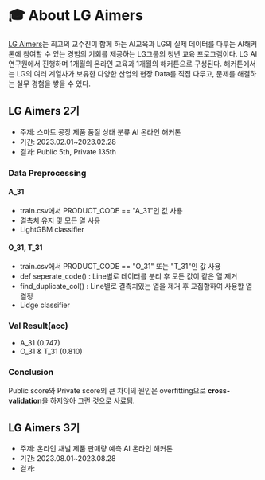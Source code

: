 # 🎓 About LG Aimers
[LG Aimers](https://www.lgaimers.ai/)는 최고의 교수진이 함께 하는 AI교육과 LG의 실제 데이터를 다루는 AI해커톤에 참여할 수 있는 경험의 기회를 제공하는
LG그룹의 청년 교육 프로그램이다. LG AI연구원에서 진행하며 1개월의 온라인 교육과 1개월의 해커튼으로 구성된다.
해커톤에서는 LG의 여러 계열사가 보유한 다양한 산업의 현장 Data를 직접 다루고, 문제를 해결하는 실무 경험을 쌓을 수 있다.

## LG Aimers 2기
- 주제: 스마트 공장 제품 품질 상태 분류 AI 온라인 해커톤
- 기간: 2023.02.01~2023.02.28
- 결과: Public 5th, Private 135th

### Data Preprocessing
#### A_31
- train.csv에서 PRODUCT_CODE == "A_31"인 값 사용
- 결측치 유지 및 모든 열 사용
- LightGBM classifier
 
#### O_31, T_31
- train.csv에서 PRODUCT_CODE == "O_31" 또는 "T_31"인 값 사용
- def seperate_code() : Line별로 데이터를 분리 후 모든 값이 같은 열 제거
- find_duplicate_col() : Line별로 결측치있는 열을 제거 후 교집합하여 사용할 열 결정 
- Lidge classifier

### Val Result(acc)
- A_31 (0.747)
- O_31 & T_31 (0.810)

### Conclusion
Public score와 Private score의 큰 차이의 원인은 overfitting으로 <strong>cross-validation</strong>을 하지않아 그런 것으로 사료됨.

## LG Aimers 3기
- 주제: 온라인 채널 제품 판매량 예측 AI 온라인 해커톤
- 기간: 2023.08.01~2023.08.28
- 결과: 
